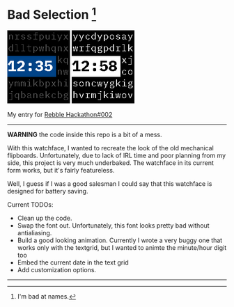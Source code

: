 # Bad Selection [^1]
![Basalt](./basalt.png) ![Diorite](./diorite.png)

My entry for [Rebble Hackathon#002](https://rebble.io/hackathon-002/)

---
**WARNING** the code inside this repo is a bit of a mess. 

With this watchface, I wanted to recreate the look of the old mechanical flipboards. Unfortunately, due to lack of IRL time and poor planning from my side, this project is very much underbaked. The watchface in its current form works, but it's fairly featureless.

Well, I guess if I was a good salesman I could say that this watchface is designed for battery saving.

Current TODOs:

- Clean up the code.
- Swap the font out. Unfortunately, this font looks pretty bad without antialiasing.
- Build a good looking animation. Currently I wrote a very buggy one that works only with the textgrid, but I wanted to animte the minute/hour digit too
- Embed the current date in the text grid
- Add customization options.

--- 
[^1]: I'm bad at names.